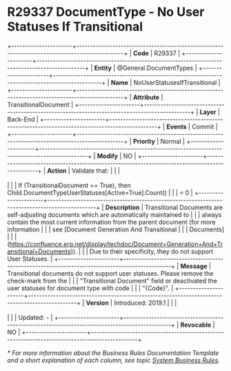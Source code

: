﻿---
erp.type: business-rule
erp.entity: General.DocumentTypes
---

# R29337 DocumentType - No User Statuses If Transitional
+----------------------+-----------------------------------------------------------------------------------------------+
| **Code**             | R29337                                                                                        |
+----------------------+-----------------------------------------------------------------------------------------------+
| **Entity**           | @General.DocumentTypes                                                                        |
+----------------------+-----------------------------------------------------------------------------------------------+
| **Name**             | NoUserStatusesIfTransitional                                                                  |
+----------------------+-----------------------------------------------------------------------------------------------+
| **Attribute**        | TransitionalDocument                                                                          |
+----------------------+-----------------------------------------------------------------------------------------------+
| **Layer**            | Back-End                                                                                      |
+----------------------+-----------------------------------------------------------------------------------------------+
| **Events**           | Commit                                                                                        |
+----------------------+-----------------------------------------------------------------------------------------------+
| **Priority**         | Normal                                                                                        |
+----------------------+-----------------------------------------------------------------------------------------------+
| **Modify**           | NO                                                                                            |
+----------------------+-----------------------------------------------------------------------------------------------+
| **Action**           | Validate that:                                                                                |
|                      | <br/><br/>                                                                                    |
|                      | If (TransitionalDocument == True), then Child.DocumentTypeUserStatuses\[Active=True\].Count() |
|                      | = 0                                                                                           |
+----------------------+-----------------------------------------------------------------------------------------------+
| **Description**      | Transitional Documents are self-adjusting documents which are automatically maintained to     |
|                      | always contain the most current information from the parent document (for more information    |
|                      | see [Document Generation And Transitional                                                     |
|                      | Documents]                                                                                    |
|                      | (https://confluence.erp.net/display/techdoc/Document+Generation+And+Transitional+Documents)). |
|                      | Due to their specificity, they do not support User Statuses.                                  |
+----------------------+-----------------------------------------------------------------------------------------------+
| **Message**          | Transitional documents do not support user statuses. Please remove the check-mark from the    |
|                      | \"Transitional Document\" field or deactivated the user statuses for document type with code  |
|                      | \"{Code}\".                                                                                   |
+----------------------+-----------------------------------------------------------------------------------------------+
| **Version**          | Introduced: 2019.1                                                                            |
|                      | <br/><br/>                                                                                    |
|                      | Updated: -                                                                                    |
+----------------------+-----------------------------------------------------------------------------------------------+
| **Revocable**        | NO                                                                                            |
+----------------------+-----------------------------------------------------------------------------------------------+

*\* For more information about the Business Rules Documentation Template and a short explanation of each column, see
topic [System Business Rules](../templates/template-description-system-business-rules.md).*
